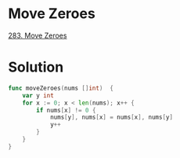 # Move Zeroes

[283. Move Zeroes](https://leetcode.com/problems/move-zeroes/description/)


# Solution

```go
func moveZeroes(nums []int)  {
    var y int
    for x := 0; x < len(nums); x++ {
        if nums[x] != 0 {
            nums[y], nums[x] = nums[x], nums[y]
            y++
        }
    }
}
```
